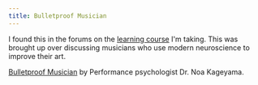```yaml
---
title: Bulletproof Musician
---
```


I found this in the forums on the [learning course](https://www.coursera.org/course/learning) I'm taking. This was brought up over discussing musicians who use modern neuroscience to improve their art.

[Bulletproof Musician](http://www.bulletproofmusician.com/) by Performance psychologist Dr. Noa Kageyama.